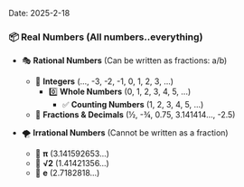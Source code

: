 Date: 2025-2-18



### 📦 Real Numbers (All numbers..everything)

- 🎭 **Rational Numbers** (Can be written as fractions: a/b)
  - 🔢 **Integers** (..., -3, -2, -1, 0, 1, 2, 3, ...)
    - 0️⃣ **Whole Numbers** (0, 1, 2, 3, 4, 5, ...)
      - ✅ **Counting Numbers** (1, 2, 3, 4, 5, ...)
  - 🍰 **Fractions & Decimals** (½, -¾, 0.75, 3.141414..., -2.5)

- 🌪 **Irrational Numbers** (Cannot be written as a fraction)
  - 🔢 **π** (3.141592653...)
  - 🔢 **√2** (1.41421356...)
  - 🔢 **e** (2.7182818...)


